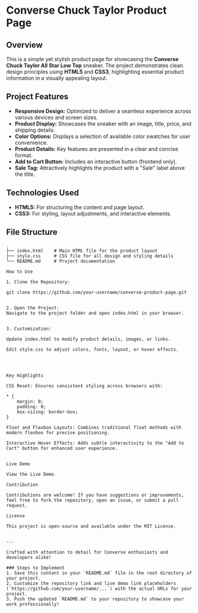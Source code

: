 # Converse Chuck Taylor Product Page  

## Overview  
This is a simple yet stylish product page for showcasing the **Converse Chuck Taylor All Star Low Top** sneaker. The project demonstrates clean design principles using **HTML5** and **CSS3**, highlighting essential product information in a visually appealing layout.  

## Project Features  
- **Responsive Design:** Optimized to deliver a seamless experience across various devices and screen sizes.  
- **Product Display:** Showcases the sneaker with an image, title, price, and shipping details.  
- **Color Options:** Displays a selection of available color swatches for user convenience.  
- **Product Details:** Key features are presented in a clear and concise format.  
- **Add to Cart Button:** Includes an interactive button (frontend only).  
- **Sale Tag:** Attractively highlights the product with a "Sale" label above the title.  

## Technologies Used  
- **HTML5:** For structuring the content and page layout.  
- **CSS3:** For styling, layout adjustments, and interactive elements.  

## File Structure  
```plaintext
.
├── index.html    # Main HTML file for the product layout
├── style.css     # CSS file for all design and styling details
└── README.md     # Project documentation

How to Use

1. Clone the Repository:

git clone https://github.com/your-username/converse-product-page.git


2. Open the Project:
Navigate to the project folder and open index.html in your browser.


3. Customization:

Update index.html to modify product details, images, or links.

Edit style.css to adjust colors, fonts, layout, or hover effects.




Key Highlights

CSS Reset: Ensures consistent styling across browsers with:

* {
    margin: 0;
    padding: 0;
    box-sizing: border-box;
}

Float and Flexbox Layouts: Combines traditional float methods with modern flexbox for precise positioning.

Interactive Hover Effects: Adds subtle interactivity to the "Add to Cart" button for enhanced user experience.


Live Demo

View the Live Demo

Contribution

Contributions are welcome! If you have suggestions or improvements, feel free to fork the repository, open an issue, or submit a pull request.

License

This project is open-source and available under the MIT License.


---

Crafted with attention to detail for Converse enthusiasts and developers alike!

### Steps to Implement  
1. Save this content in your `README.md` file in the root directory of your project.  
2. Customize the repository link and live demo link placeholders (`https://github.com/your-username/...`) with the actual URLs for your project.  
3. Push the updated `README.md` to your repository to showcase your work professionally!

